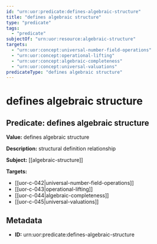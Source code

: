```yaml
---
id: "urn:uor:predicate:defines-algebraic-structure"
title: "defines algebraic structure"
type: "predicate"
tags:
  - "predicate"
subjectOf: "urn:uor:resource:algebraic-structure"
targets:
  - "urn:uor:concept:universal-number-field-operations"
  - "urn:uor:concept:operational-lifting"
  - "urn:uor:concept:algebraic-completeness"
  - "urn:uor:concept:universal-valuations"
predicateType: "defines algebraic structure"
---
```


# defines algebraic structure

## Predicate: defines algebraic structure

**Value:** defines algebraic structure

**Description:** structural definition relationship

**Subject:** [[algebraic-structure]]

**Targets:**

- [[uor-c-042|universal-number-field-operations]]
- [[uor-c-043|operational-lifting]]
- [[uor-c-044|algebraic-completeness]]
- [[uor-c-045|universal-valuations]]

## Metadata

- **ID:** urn:uor:predicate:defines-algebraic-structure
